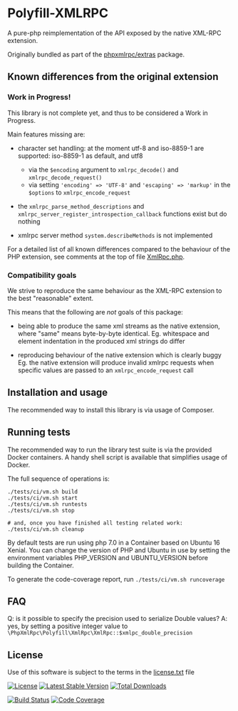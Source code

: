 Polyfill-XMLRPC
===============

A pure-php reimplementation of the API exposed by the native XML-RPC extension.

Originally bundled as part of the [phpxmlrpc/extras](https://github.com/gggeek/phpxmlrpc-extras) package.

Known differences from the original extension
---------------------------------------------

### Work in Progress!

This library is not complete yet, and thus to be considered a Work in Progress.

Main features missing are:
- character set handling: at the moment utf-8 and iso-8859-1 are supported: iso-8859-1 as default, and utf8
  - via  the `$encoding` argument to `xmlrpc_decode()` and `xmlrpc_decode_request()`
  - via setting `'encoding' => 'UTF-8'` and `'escaping' => 'markup'` in the `$options` to `xmlrpc_encode_request`

- the `xmlrpc_parse_method_descriptions` and `xmlrpc_server_register_introspection_callback` functions exist but do nothing
- xmlrpc server method `system.describeMethods` is not implemented

For a detailed list of all known differences compared to the behaviour of the PHP extension, see comments at the top of
file [XmlRpc.php](src/XmlRpc.php).

### Compatibility goals

We strive to reproduce the same behaviour as the XML-RPC extension to the best "reasonable" extent.

This means that the following are _not_ goals of this package:

- being able to produce the same xml streams as the native extension, where "same" means byte-by-byte identical.
  Eg. whitespace and element indentation in the produced xml strings do differ

- reproducing behaviour of the native extension which is clearly buggy
  Eg. the native extension will produce invalid xmlrpc requests when specific values are passed to an `xmlrpc_encode_request` call

Installation and usage
----------------------

The recommended way to install this library is via usage of Composer.

Running tests
-------------

The recommended way to run the library test suite is via the provided Docker containers.
A handy shell script is available that simplifies usage of Docker.

The full sequence of operations is:

    ./tests/ci/vm.sh build
    ./tests/ci/vm.sh start
    ./tests/ci/vm.sh runtests
    ./tests/ci/vm.sh stop

    # and, once you have finished all testing related work:
    ./tests/ci/vm.sh cleanup

By default tests are run using php 7.0 in a Container based on Ubuntu 16 Xenial.
You can change the version of PHP and Ubuntu in use by setting the environment variables PHP_VERSION and UBUNTU_VERSION
before building the Container.

To generate the code-coverage report, run `./tests/ci/vm.sh runcoverage`

FAQ
---

Q: is it possible to specify the precision used to serialize Double values?
A: yes, by setting a positive integer value to `\PhpXmlRpc\Polyfill\XmlRpc\XmlRpc::$xmlpc_double_precision`

License
-------
Use of this software is subject to the terms in the [license.txt](license.txt) file

[![License](https://poser.pugx.org/phpxmlrpc/polyfill-xmlrpc/license)](https://packagist.org/packages/phpxmlrpc/polyfill-xmlrpc)
[![Latest Stable Version](https://poser.pugx.org/phpxmlrpc/polyfill-xmlrpc/v/stable)](https://packagist.org/packages/phpxmlrpc/polyfill-xmlrpc)
[![Total Downloads](https://poser.pugx.org/phpxmlrpc/polyfill-xmlrpc/downloads)](https://packagist.org/packages/phpxmlrpc/polyfill-xmlrpc)

[![Build Status](https://travis-ci.com/gggeek/polyfill-xmlrpc.svg)](https://travis-ci.com/gggeek/polyfill-xmlrpc)
[![Code Coverage](https://scrutinizer-ci.com/g/gggeek/polyfill-xmlrpc/badges/coverage.png)](https://scrutinizer-ci.com/g/gggeek/polyfill-xmlrpc)
